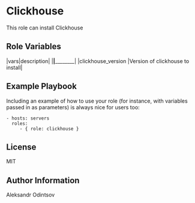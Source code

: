 Clickhouse
=========

This role can install Clickhouse 

Role Variables
--------------

|vars|description|
|____|____________|
|clickhouse_version |Version of clickhouse to install| 


Example Playbook
----------------

Including an example of how to use your role (for instance, with variables passed in as parameters) is always nice for users too:

    - hosts: servers
      roles:
         - { role: clickhouse }

License
-------

MIT

Author Information
------------------

Aleksandr Odintsov 

